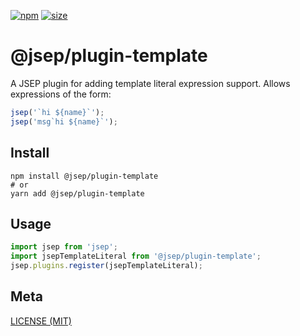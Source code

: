 [npm]: https://img.shields.io/npm/v/@jsep/plugin-template
[npm-url]: https://www.npmjs.com/package/@jsep/plugin-template
[size]: https://packagephobia.now.sh/badge?p=@jsep/plugin-template
[size-url]: https://packagephobia.now.sh/result?p=@jsep/plugin-template

[![npm][npm]][npm-url]
[![size][size]][size-url]

# @jsep/plugin-template

A JSEP plugin for adding template literal expression support. Allows expressions of the form:

```javascript
jsep('`hi ${name}`');
jsep('msg`hi ${name}`');
```

## Install

```console
npm install @jsep/plugin-template
# or
yarn add @jsep/plugin-template
```

## Usage
```javascript
import jsep from 'jsep';
import jsepTemplateLiteral from '@jsep/plugin-template';
jsep.plugins.register(jsepTemplateLiteral);
```

## Meta

[LICENSE (MIT)](/LICENSE)
